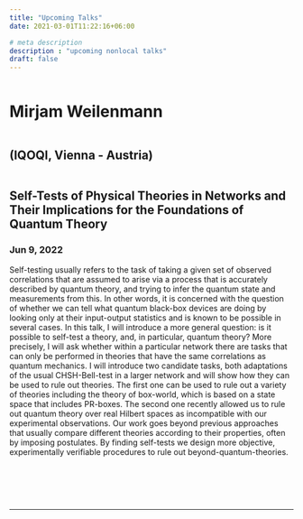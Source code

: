 ```yaml
---
title: "Upcoming Talks"
date: 2021-03-01T11:22:16+06:00

# meta description
description : "upcoming nonlocal talks"
draft: false
---
```


<h1 style="display:inline-block;">Mirjam Weilenmann</h1> &nbsp;&nbsp;&nbsp; <h2 style="display:inline-block;">(IQOQI, Vienna - Austria)</h2>

## Self-Tests of Physical Theories in Networks and Their Implications for the Foundations of Quantum Theory
### Jun 9, 2022

Self-testing usually refers to the task of taking a given set of observed correlations that are assumed to arise via a process that is accurately described by quantum theory, and trying to infer the quantum state and measurements from this. In other words, it is concerned with the question of whether we can tell what quantum black-box devices are doing by looking only at their input-output statistics and is known to be possible in several cases. In this talk, I will introduce a more general question: is it possible to self-test a theory, and, in particular, quantum theory? More precisely, I will ask whether within a particular network there are tasks that can only be performed in theories that have the same correlations as quantum mechanics. I will introduce two candidate tasks, both adaptations of the usual CHSH-Bell-test in a larger network and will show how they can be used to rule out theories. The first one can be used to rule out a variety of theories including the theory of box-world, which is based on a state space that includes PR-boxes. The second one recently allowed us to rule out quantum theory over real Hilbert spaces as incompatible with our experimental observations. Our work goes beyond previous approaches that usually compare different theories according to their properties, often by imposing postulates. By finding self-tests we design more objective, experimentally verifiable procedures to rule out beyond-quantum-theories.

<br>

<br><br><hr>
